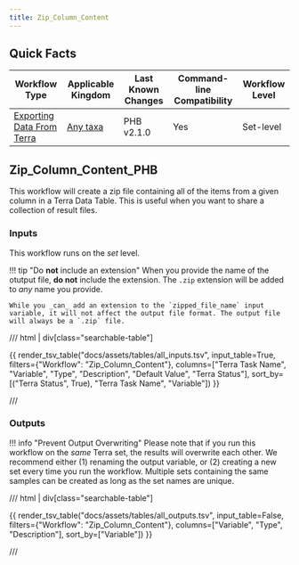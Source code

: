 ```yaml
---
title: Zip_Column_Content
---
```


## Quick Facts

| **Workflow Type** | **Applicable Kingdom** | **Last Known Changes** | **Command-line Compatibility** | **Workflow Level** |
|---|---|---|---|---|
| [Exporting Data From Terra](../../workflows_overview/workflows_type.md/#exporting-data-from-terra) | [Any taxa](../../workflows_overview/workflows_kingdom.md/#any-taxa) | PHB v2.1.0 | Yes | Set-level |

## Zip_Column_Content_PHB

This workflow will create a zip file containing all of the items from a given column in a Terra Data Table. This is useful when you want to share a collection of result files.

### Inputs

This workflow runs on the _set_ level.

!!! tip "Do **not** include an extension"
    When you provide the name of the otutput file, **do not** include the extension. The `.zip` extension will be added to _any_ name you provide.

    While you _can_ add an extension to the `zipped_file_name` input variable, it will not affect the output file format. The output file will always be a `.zip` file.

/// html | div[class="searchable-table"]

{{ render_tsv_table("docs/assets/tables/all_inputs.tsv", input_table=True, filters={"Workflow": "Zip_Column_Content"}, columns=["Terra Task Name", "Variable", "Type", "Description", "Default Value", "Terra Status"], sort_by=[("Terra Status", True), "Terra Task Name", "Variable"]) }}

///

### Outputs

!!! info "Prevent Output Overwriting"
    Please note that if you run this workflow on the _same_ Terra set, the results will overwrite each other. We recommend either (1) renaming the output variable, or (2) creating a new set every time you run the workflow. Multiple sets containing the same samples can be created as long as the set names are unique.

/// html | div[class="searchable-table"]

{{ render_tsv_table("docs/assets/tables/all_outputs.tsv", input_table=False, filters={"Workflow": "Zip_Column_Content"}, columns=["Variable", "Type", "Description"], sort_by=["Variable"]) }}

///
